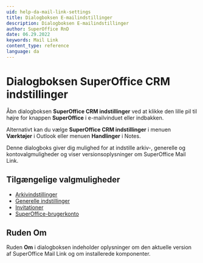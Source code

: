 ```yaml
---
uid: help-da-mail-link-settings
title: Dialogboksen E-mailindstillinger
description: Dialogboksen E-mailindstillinger
author: SuperOffice RnD
date: 06.29.2022
keywords: Mail Link
content_type: reference
language: da
---
```


# Dialogboksen SuperOffice CRM indstillinger

Åbn dialogboksen **SuperOffice CRM indstillinger** ved at klikke den lille pil til højre for knappen **SuperOffice** i e-mailvinduet eller indbakken.

Alternativt kan du vælge **SuperOffice CRM indstillinger** i menuen **Værktøjer** i Outlook eller menuen **Handlinger** i Notes.

Denne dialogboks giver dig mulighed for at indstille arkiv-, generelle og kontovalgmuligheder og viser versionsoplysninger om SuperOffice Mail Link.

## Tilgængelige valgmuligheder

* [Arkivindstillinger][1]
* [Generelle indstillinger][2]
* [Invitationer][3]
* [SuperOffice-brugerkonto][4]

## Ruden Om

Ruden **Om** i dialogboksen indeholder oplysninger om den aktuelle version af SuperOffice Mail Link og om installerede komponenter.

<!-- Referenced links -->
[1]: default.md
[2]: general.md
[3]: invitations.md
[4]: superoffice-account.md

<!-- Referenced images -->
